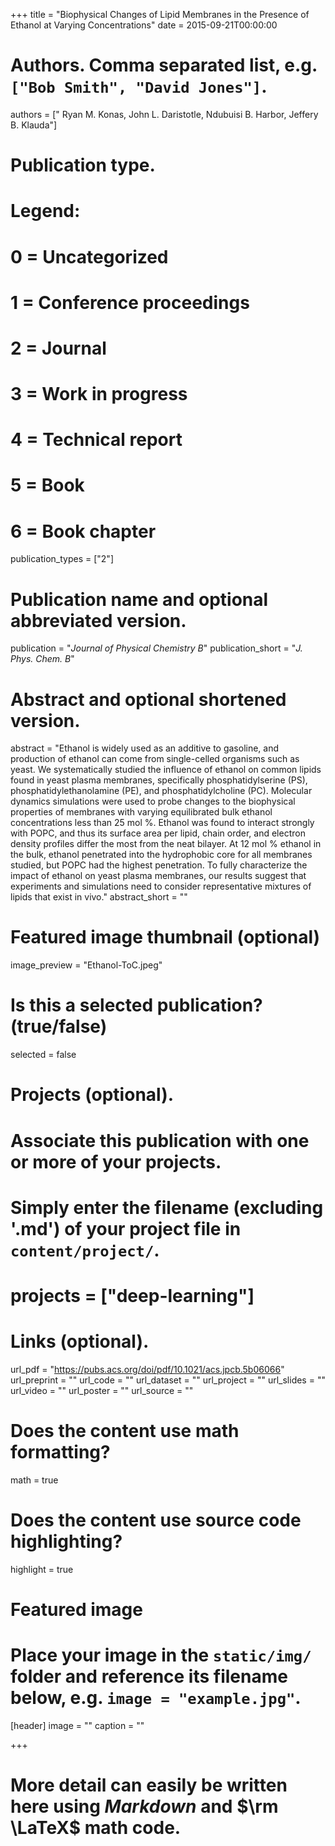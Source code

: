 +++
title = "Biophysical Changes of Lipid Membranes in the Presence of Ethanol at Varying Concentrations"
date = 2015-09-21T00:00:00

# Authors. Comma separated list, e.g. `["Bob Smith", "David Jones"]`.
authors = [" Ryan M. Konas, John L. Daristotle, Ndubuisi B. Harbor, Jeffery B. Klauda"]

# Publication type.
# Legend:
# 0 = Uncategorized
# 1 = Conference proceedings
# 2 = Journal
# 3 = Work in progress
# 4 = Technical report
# 5 = Book
# 6 = Book chapter
publication_types = ["2"]

# Publication name and optional abbreviated version.
publication = "*Journal of Physical Chemistry B*"
publication_short = "*J. Phys. Chem. B*"

# Abstract and optional shortened version.
abstract = "Ethanol is widely used as an additive to gasoline, and production of ethanol can come from single-celled organisms such as yeast. We systematically studied the influence of ethanol on common lipids found in yeast plasma membranes, specifically phosphatidylserine (PS), phosphatidylethanolamine (PE), and phosphatidylcholine (PC). Molecular dynamics simulations were used to probe changes to the biophysical properties of membranes with varying equilibrated bulk ethanol concentrations less than 25 mol %. Ethanol was found to interact strongly with POPC, and thus its surface area per lipid, chain order, and electron density profiles differ the most from the neat bilayer. At 12 mol % ethanol in the bulk, ethanol penetrated into the hydrophobic core for all membranes studied, but POPC had the highest penetration. To fully characterize the impact of ethanol on yeast plasma membranes, our results suggest that experiments and simulations need to consider representative mixtures of lipids that exist in vivo."
abstract_short = ""

# Featured image thumbnail (optional)
image_preview = "Ethanol-ToC.jpeg"

# Is this a selected publication? (true/false)
selected = false

# Projects (optional).
#   Associate this publication with one or more of your projects.
#   Simply enter the filename (excluding '.md') of your project file in `content/project/`.
#  projects = ["deep-learning"]

# Links (optional).
url_pdf = "https://pubs.acs.org/doi/pdf/10.1021/acs.jpcb.5b06066"
url_preprint = ""
url_code = ""
url_dataset = ""
url_project = ""
url_slides = ""
url_video = ""
url_poster = ""
url_source = ""

# Does the content use math formatting?
math = true

# Does the content use source code highlighting?
highlight = true

# Featured image
# Place your image in the `static/img/` folder and reference its filename below, e.g. `image = "example.jpg"`.
[header]
image = ""
caption = ""

+++

# More detail can easily be written here using *Markdown* and $\rm \LaTeX$ math code.
